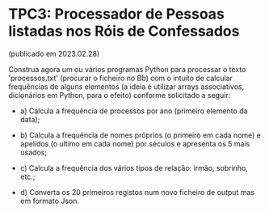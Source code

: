 # TPC3: Processador de Pessoas listadas nos Róis de Confessados

(publicado em 2023.02.28)

Construa agora um ou vários programas Python para processar o texto 'processos.txt' (procurar o ficheiro no Bb) com o intuito de calcular frequências de alguns elementos (a ideia é utilizar arrays associativos, dicionários em Python, para o efeito) conforme solicitado a seguir:
- a) Calcula a frequência de processos por ano (primeiro elemento da data);

- b) Calcula a frequência de nomes próprios (o primeiro em cada nome) e apelidos (o ultimo em cada nome) por séculos e apresenta os 5 mais usados;

- c) Calcula a frequência dos vários tipos de relação: irmão, sobrinho, etc.;

- d) Converta os 20 primeiros registos num novo ficheiro de output mas em formato Json.


